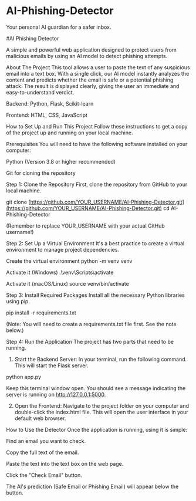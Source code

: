 # AI-Phishing-Detector
Your personal AI guardian for a safer inbox.


#AI Phishing Detector

A simple and powerful web application designed to protect users from malicious emails by using an AI model to detect phishing attempts.

About The Project
This tool allows a user to paste the text of any suspicious email into a text box. With a single click, our AI model instantly analyzes the content and predicts whether the email is safe or a potential phishing attack. The result is displayed clearly, giving the user an immediate and easy-to-understand verdict.

Backend: Python, Flask, Scikit-learn

Frontend: HTML, CSS, JavaScript

How to Set Up and Run This Project
Follow these instructions to get a copy of the project up and running on your local machine.

Prerequisites
You will need to have the following software installed on your computer:

Python (Version 3.8 or higher recommended)

Git for cloning the repository

Step 1: Clone the Repository
First, clone the repository from GitHub to your local machine.

git clone [https://github.com/YOUR_USERNAME/AI-Phishing-Detector.git](https://github.com/YOUR_USERNAME/AI-Phishing-Detector.git)
cd AI-Phishing-Detector

(Remember to replace YOUR_USERNAME with your actual GitHub username!)

Step 2: Set Up a Virtual Environment
It's a best practice to create a virtual environment to manage project dependencies.

Create the virtual environment
python -m venv venv

Activate it (Windows)
.\venv\Scripts\activate

Activate it (macOS/Linux)
source venv/bin/activate

Step 3: Install Required Packages
Install all the necessary Python libraries using pip.

pip install -r requirements.txt

(Note: You will need to create a requirements.txt file first. See the note below.)

Step 4: Run the Application
The project has two parts that need to be running.

1. Start the Backend Server:
In your terminal, run the following command. This will start the Flask server.

python app.py

Keep this terminal window open. You should see a message indicating the server is running on http://127.0.0.1:5000.

2. Open the Frontend:
Navigate to the project folder on your computer and double-click the index.html file. This will open the user interface in your default web browser.

How to Use the Detector
Once the application is running, using it is simple:

Find an email you want to check.

Copy the full text of the email.

Paste the text into the text box on the web page.

Click the "Check Email" button.

The AI's prediction (Safe Email or Phishing Email) will appear below the button.
